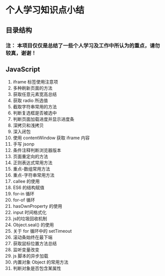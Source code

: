 # 个人学习知识点小结

## 目录结构

### 注： 本项目仅仅是总结了一些个人学习及工作中所认为的重点，请勿较真，谢谢！

## JavaScript
1. iframe 标签使用注意项
2. 多种刷新页面的方法
3. 获取任意元素宽高总结
4. 获取 radio 所选值
5. 截取字符串常用的方法
6. 判断复选框是否被选中
7. 判断页面加载进度并显示进度条
8. 深拷贝和浅拷贝
9. 深入闭包
10. 使用 contentWindow 获取 iframe 内容
11. 手写 jsonp
12. 条件注释判断浏览器版本
13. 页面重定向的方法
14. 正则表达式常用方法
15. 重点-数组常用方法
16. 重点-字符串常用方法
17. callee 的使用
18. ES6 的结构赋值
19. for-in 循环
20. for-of 循环
21. hasOwnProperty 的使用
22. input 时间格式化
23. js的垃圾回收机制
24. Object.seal() 的使用
25. 关于 for 循环中的 setTimeout
26. 滚动条始终在最下端
27. 获取鼠标位置方法总结
28. 监听变量改变
29. js 脚本的异步加载
30. 内置对象 Object 的常用方法
31. 判断对象是否包含某属性